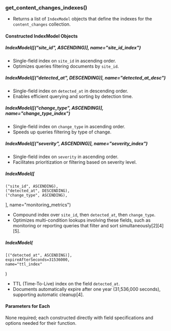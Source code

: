 ### get_content_changes_indexes()
- Returns a list of `IndexModel` objects that define the indexes for the `content_changes` collection.

#### Constructed IndexModel Objects

##### IndexModel([("site_id", ASCENDING)], name="site_id_index")
- Single-field index on `site_id` in ascending order.
- Optimizes queries filtering documents by `site_id`.

##### IndexModel([("detected_at", DESCENDING)], name="detected_at_desc")
- Single-field index on `detected_at` in descending order.
- Enables efficient querying and sorting by detection time.

##### IndexModel([("change_type", ASCENDING)], name="change_type_index")
- Single-field index on `change_type` in ascending order.
- Speeds up queries filtering by type of change.

##### IndexModel([("severity", ASCENDING)], name="severity_index")
- Single-field index on `severity` in ascending order.
- Facilitates prioritization or filtering based on severity level.

##### IndexModel([
    ("site_id", ASCENDING),
    ("detected_at", DESCENDING),
    ("change_type", ASCENDING),
], name="monitoring_metrics")
- Compound index over `site_id`, then `detected_at`, then `change_type`.
- Optimizes multi-condition lookups involving these fields, such as monitoring or reporting queries that filter and sort simultaneously[2][4][5].

##### IndexModel(
    [("detected_at", ASCENDING)],
    expireAfterSeconds=31536000,
    name="ttl_index"
)
- TTL (Time-To-Live) index on the field `detected_at`.
- Documents automatically expire after one year (31,536,000 seconds), supporting automatic cleanup[4].

#### Parameters for Each
None required; each constructed directly with field specifications and options needed for their function.